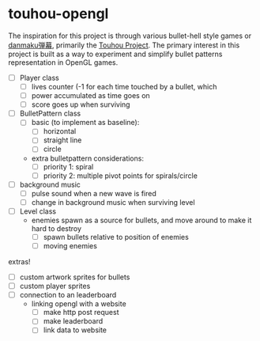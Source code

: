 # touhou-opengl

The inspiration for this project is through various bullet-hell style games or [danmaku弾幕](https://en.touhouwiki.net/wiki/Danmaku), primarily the [Touhou Project](https://www.youtube.com/watch?v=8DRacK3_0wE). The primary interest in this project is built as a way to experiment and simplify bullet patterns representation in OpenGL games.

- [ ] Player class
  - [ ] lives counter (-1 for each time touched by a bullet, which 
  - [ ] power accumulated as time goes on
  - [ ] score goes up when surviving
- [ ] BulletPattern class
  - [ ] basic (to implement as baseline): 
    - [ ] horizontal
    - [ ] straight line
    - [ ] circle 
  - extra bulletpattern considerations:
    - [ ] priority 1: spiral
    - [ ] priority 2: multiple pivot points for spirals/circle
- [ ] background music
  - [ ] pulse sound when a new wave is fired
  - [ ] change in background music when surviving level
- [ ] Level class
  - enemies spawn as a source for bullets, and move around to make it hard to destroy
    - [ ] spawn bullets relative to position of enemies
    - [ ] moving enemies
    
extras!
- [ ] custom artwork sprites for bullets
- [ ] custom player sprites
- [ ] connection to an leaderboard
  - linking opengl with a website
    - [ ] make http post request
    - [ ] make leaderboard
    - [ ] link data to website
